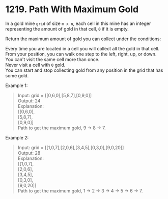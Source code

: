 # 1219. Path With Maximum Gold

In a gold mine ```grid``` of size ```m x n```, each cell in this mine has an integer representing the amount of gold in that cell, ```0``` if it is empty.

Return the maximum amount of gold you can collect under the conditions:

Every time you are located in a cell you will collect all the gold in that cell.\
From your position, you can walk one step to the left, right, up, or down.\
You can't visit the same cell more than once.\
Never visit a cell with ```0``` gold.\
You can start and stop collecting gold from any position in the grid that has some gold.

Example 1:

>Input: grid = [[0,6,0],[5,8,7],[0,9,0]]\
Output: 24\
Explanation:\
[[0,6,0],\
 [5,8,7],\
 [0,9,0]]\
Path to get the maximum gold, 9 -> 8 -> 7.

Example 2:

>Input: grid = [[1,0,7],[2,0,6],[3,4,5],[0,3,0],[9,0,20]]\
Output: 28\
Explanation:\
[[1,0,7],\
 [2,0,6],\
 [3,4,5],\
 [0,3,0],\
 [9,0,20]]\
Path to get the maximum gold, 1 -> 2 -> 3 -> 4 -> 5 -> 6 -> 7.